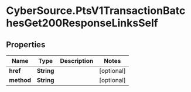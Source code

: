 # CyberSource.PtsV1TransactionBatchesGet200ResponseLinksSelf

## Properties
Name | Type | Description | Notes
------------ | ------------- | ------------- | -------------
**href** | **String** |  | [optional] 
**method** | **String** |  | [optional] 


